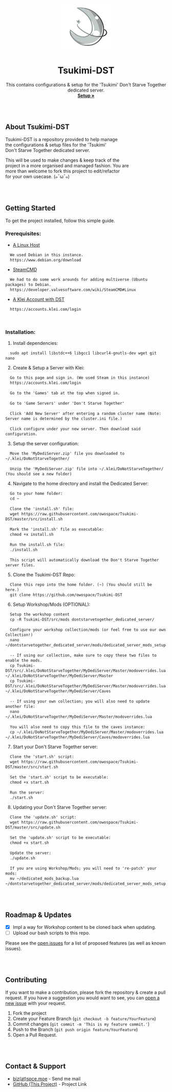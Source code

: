 


<div align="center">

  <img src="https://raw.githubusercontent.com/owospace/spce.moe/master/logo.png" width="160" height="148">
  <h1 align="center">Tsukimi-DST</h1>

  <p align="center">
    This contains configurations & setup for the 'Tsukimi' Don't Starve Together dedicated server.<br>
    <a href="https://github.com/owospace/Tsukimi-DST#getting-started"><strong>Setup »</strong></a>
    <br>
  </p>

</div><br><br>

<div>

  <h2>About Tsukimi-DST</h2>

  Tsukimi-DST is a repository provided to help manage<br>
  the configurations & setup files for the 'Tsukimi'<br>
  Don't Starve Together dedicated server.<br>
  
  This will be used to make changes & keep track of the<br>
  project in a more organised and managed fashion. You are<br>
  more than welcome to fork this project to edit/refactor<br>
  for your own usecase. (๑¯ω¯๑)<br>

</div><br><br>

<div>

  <h2>Getting Started</h2>

  To get the project installed, follow this simple guide.<br>

  <h3>Prerequisites:</h3>

  * [A Linux Host](https://www.debian.org/download)<br>
  ```
    We used Debian in this instance.
    https://www.debian.org/download
  ```

  * [SteamCMD](https://developer.valvesoftware.com/wiki/SteamCMD#Linux)<br>
  ```
    We had to do some work arounds for adding multiverse (Ubuntu packages) to Debian.
    https://developer.valvesoftware.com/wiki/SteamCMD#Linux
  ```

  * [A Klei Account with DST](https://accounts.klei.com/login)<br>
  ```
    https://accounts.klei.com/login
  ```
  <br>

  <h3>Installation:</h3>
  
  1. Install dependencies:<br>
  ```
    sudo apt install libstdc++6 libgcc1 libcurl4-gnutls-dev wget git nano
  ```

  2. Create & Setup a Server with Klei:<br>
  ```
    Go to this page and sign in. (We used Steam in this instance)
    https://accounts.klei.com/login

    Go to the 'Games' tab at the top when signed in.

    Go to 'Game Servers' under 'Don't Starve Together'

    Click 'Add New Server' after entering a random cluster name (Note: Server name is determined by the cluster.ini file.)

    Click configure under your new server. Then download said configuration.
  ```

  3. Setup the server configuration:<br>
  ```
    Move the 'MyDediServer.zip' file you downloaded to ~/.klei/DoNotStarveTogether/
    
    Unzip the 'MyDediServer.zip' file into ~/.klei/DoNotStarveTogether/ (You should see a new folder)
  ```

  4. Navigate to the home directory and install the Dedicated Server:<br>
  ```
    Go to your home folder:
    cd ~

    Clone the 'install.sh' file:
    wget https://raw.githubusercontent.com/owospace/Tsukimi-DST/master/src/install.sh

    Mark the 'install.sh' file as executable:
    chmod +x install.sh

    Run the install.sh file:
    ./install.sh
    
    This script will automatically download the Don't Starve Together server files.
  ```

  5. Clone the Tsukimi-DST Repo:<br>
  ```
    Clone this repo into the home folder. (~) (You should still be here.)
    git clone https://github.com/owospace/Tsukimi-DST
  ```

  6. Setup Workshop/Mods (OPTIONAL):<br>
  ```
    Setup the workshop content
    cp -R Tsukimi-DST/src/mods dontstarvetogether_dedicated_server/

    Configure your workshop collection/mods (or feel free to use our own Collection!)
    nano ~/dontstarvetogether_dedicated_server/mods/dedicated_server_mods_setup.lua

    -- If using our collection, make sure to copy these two files to enable the mods.
    cp Tsukimi-DST/src/.klei/DoNotStarveTogether/MyDediServer/Master/modoverrides.lua ~/.klei/DoNotStarveTogether/MyDediServer/Master
    cp Tsukimi-DST/src/.klei/DoNotStarveTogether/MyDediServer/Master/modoverrides.lua ~/.klei/DoNotStarveTogether/MyDediServer/Caves
    
    -- If using your own collection; you will also need to update another file:
    nano ~/.klei/DoNotStarveTogether/MyDediServer/Master/modoverrides.lua

    You will also need to copy this file to the caves instance:
    cp ~/.klei/DoNotStarveTogether/MyDediServer/Master/modoverrides.lua ~/.klei/DoNotStarveTogether/MyDediServer/Caves/modoverrides.lua
  ```

  7. Start your Don't Starve Together server:<br>
  ```
    Clone the 'start.sh' script:
    wget https://raw.githubusercontent.com/owospace/Tsukimi-DST/master/src/start.sh

    Set the 'start.sh' script to be executable:
    chmod +x start.sh

    Run the server:
    ./start.sh
  ```

  8. Updating your Don't Starve Together server:<br>
  ```
    Clone the 'update.sh' script:
    wget https://raw.githubusercontent.com/owospace/Tsukimi-DST/master/src/update.sh

    Set the 'update.sh' script to be executable:
    chmod +x start.sh

    Update the server:
    ./update.sh

    If you are using Workshop/Mods; you will need to 're-patch' your mods:
    mv ~/dedicated_mods_backup.lua ~/dontstarvetogether_dedicated_server/mods/dedicated_server_mods_setup.lua
  ```

</div><br><br>

<div>

  <h2>Roadmap & Updates</h2>

  - [X] Impl a way for Workshop content to be cloned back when updating.
  - [ ] Upload our bash scripts to this repo.

  <p>Please see the <a href="https://github.com/owospace/Tsukimi-DST/issues">open issues</a> for a list of proposed features (as well as known issues).</p>

</div><br><br>

<div>

  <h2>Contributing</h2>

  <p>If you want to make a contribution, please fork the repository & create a pull request. If you have a suggestion you would want to see, you can <a href="https://github.com/owospace/Tsukimi-DST/issues/new">open a new issue</a> with your request.</p>

  1. Fork the project<br>
  2. Create your Feature Branch (`git checkout -b feature/YourFeature`)<br>
  3. Commit changes (`git commit -m 'This is my feature commit.'`)<br>
  4. Push to the Branch (`git push origin feature/YourFeature`)<br>
  5. Open a Pull Request.

</div><br><br>

<div>

  <h2>Contact & Support</h2>

  * [biz(at)spce.moe](mailto:biz@spce.moe) - Send me mail<br>
  * [GitHub (This Project)](https://github.com/owospace/Tsukimi-DST) - Project Link

</div><br><br>
